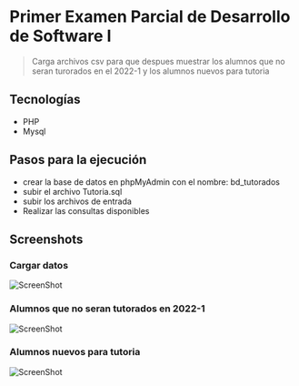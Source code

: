  # Primer Examen Parcial de Desarrollo de Software I

> Carga archivos csv para que despues muestrar los alumnos que no seran turorados en el 2022-1 y los alumnos nuevos para tutoria


## Tecnologías
* PHP
* Mysql

## Pasos para la ejecución
* crear la base de datos en phpMyAdmin con el nombre: bd_tutorados
* subir el archivo Tutoria.sql
* subir los archivos de entrada
* Realizar las consultas disponibles

## Screenshots
### Cargar datos
![ScreenShot](https://github.com/wildkite/Distribucion-Tutoria/blob/main/screenshots/ingresar.png)
### Alumnos que no seran tutorados en 2022-1
![ScreenShot](https://github.com/wildkite/Distribucion-Tutoria/blob/main/screenshots/no_matriculados.png)
### Alumnos nuevos para tutoria
![ScreenShot](https://github.com/wildkite/Distribucion-Tutoria/blob/main/screenshots/nuevos_alumnos.png)